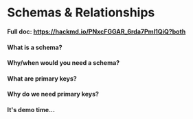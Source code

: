 # Schemas & Relationships

**Full doc: https://hackmd.io/PNxcFGGAR_6rda7Pml1QiQ?both**

#### What is a schema?
#### Why/when would you need a schema?
#### What are primary keys?
#### Why do we need primary keys?
#### It's demo time...

